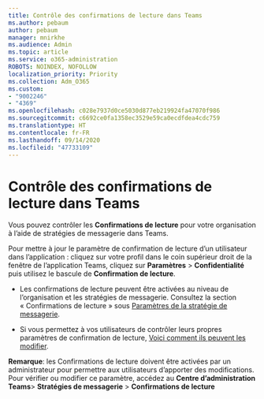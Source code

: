 ```yaml
---
title: Contrôle des confirmations de lecture dans Teams
ms.author: pebaum
author: pebaum
manager: mnirkhe
ms.audience: Admin
ms.topic: article
ms.service: o365-administration
ROBOTS: NOINDEX, NOFOLLOW
localization_priority: Priority
ms.collection: Adm_O365
ms.custom:
- "9002246"
- "4369"
ms.openlocfilehash: c028e7937d0ce5030d877eb219924fa47070f986
ms.sourcegitcommit: c6692ce0fa1358ec3529e59ca0ecdfdea4cdc759
ms.translationtype: HT
ms.contentlocale: fr-FR
ms.lasthandoff: 09/14/2020
ms.locfileid: "47733109"
---
```

# <a name="controlling-read-receipts-in-teams"></a>Contrôle des confirmations de lecture dans Teams

Vous pouvez contrôler les **Confirmations de lecture** pour votre organisation à l’aide de stratégies de messagerie dans Teams.

Pour mettre à jour le paramètre de confirmation de lecture d’un utilisateur dans l’application : cliquez sur votre profil dans le coin supérieur droit de la fenêtre de l’application Teams, cliquez sur **Paramètres** > **Confidentialité** puis utilisez le bascule de **Confirmation de lecture**.

- Les confirmations de lecture peuvent être activées au niveau de l’organisation et les stratégies de messagerie. Consultez la section « Confirmations de lecture » sous [Paramètres de la stratégie de messagerie](https://docs.microsoft.com/microsoftteams/messaging-policies-in-teams#messaging-policy-settings).

- Si vous permettez à vos utilisateurs de contrôler leurs propres paramètres de confirmation de lecture, [Voici comment ils peuvent les modifier](https://docs.microsoft.com/microsoftteams/messaging-policies-in-teams#messaging-policy-settings). 

**Remarque**: les Confirmations de lecture doivent être activées par un administrateur pour permettre aux utilisateurs d’apporter des modifications. Pour vérifier ou modifier ce paramètre, accédez au **Centre d’administration Teams**> **Stratégies de messagerie** > **Confirmations de lecture**
